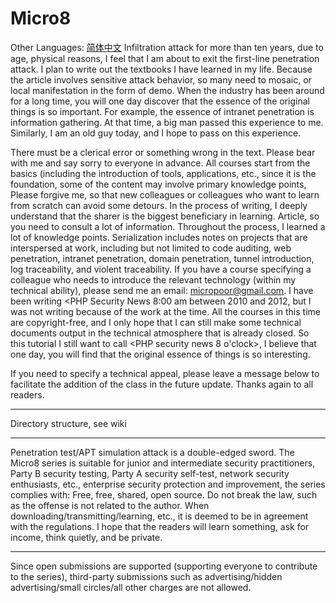 # Micro8
  Other Languages: [简体中文](README.md)
  Infiltration attack for more than ten years, due to age, physical reasons, I feel that I am about to exit the first-line penetration attack. I plan to write out the textbooks I have learned in my life. Because the article involves sensitive attack behavior, so many need to mosaic, or local manifestation in the form of demo. When the industry has been around for a long time, you will one day discover that the essence of the original things is so important. For example, the essence of intranet penetration is information gathering. At that time, a big man passed this experience to me. Similarly, I am an old guy today, and I hope to pass on this experience.

  There must be a clerical error or something wrong in the text. Please bear with me and say sorry to everyone in advance. All courses start from the basics (including the introduction of tools, applications, etc., since it is the foundation, some of the content may involve primary knowledge points, Please forgive me, so that new colleagues or colleagues who want to learn from scratch can avoid some detours. In the process of writing, I deeply understand that the sharer is the biggest beneficiary in learning. Article, so you need to consult a lot of information. Throughout the process, I learned a lot of knowledge points. Serialization includes notes on projects that are interspersed at work, including but not limited to code auditing, web penetration, intranet penetration, domain penetration, tunnel introduction, log traceability, and violent traceability. If you have a course specifying a colleague who needs to introduce the relevant technology (within my technical ability), please send me an email: micropoor@gmail.com. I have been writing <PHP Security News 8:00 am between 2010 and 2012, but I was not writing because of the work at the time. All the courses in this time are copyright-free, and I only hope that I can still make some technical documents output in the technical atmosphere that is already closed. So this tutorial I still want to call <PHP security news 8 o'clock>, I believe that one day, you will find that the original essence of things is so interesting.

  If you need to specify a technical appeal, please leave a message below to facilitate the addition of the class in the future update. Thanks again to all readers.

----------

Directory structure, see wiki

----------

Penetration test/APT simulation attack is a double-edged sword. The Micro8 series is suitable for junior and intermediate security practitioners, Party B security testing, Party A security self-test, network security enthusiasts, etc., enterprise security protection and improvement, the series complies with: Free, free, shared, open source. Do not break the law, such as the offense is not related to the author. When downloading/transmitting/learning, etc., it is deemed to be in agreement with the regulations. I hope that the readers will learn something, ask for income, think quietly, and be private.

----------
Since open submissions are supported (supporting everyone to contribute to the series), third-party submissions such as advertising/hidden advertising/small circles/all other charges are not allowed.
